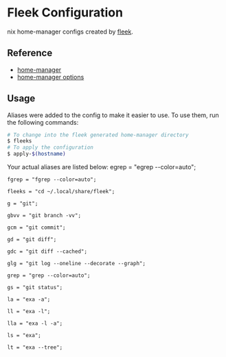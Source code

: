 # Fleek Configuration

nix home-manager configs created by [fleek](https://github.com/ublue-os/fleek).

## Reference

- [home-manager](https://nix-community.github.io/home-manager/)
- [home-manager options](https://nix-community.github.io/home-manager/options.html)

## Usage

Aliases were added to the config to make it easier to use. To use them, run the following commands:

```bash
# To change into the fleek generated home-manager directory
$ fleeks
# To apply the configuration
$ apply-$(hostname)
```

Your actual aliases are listed below:
    egrep = "egrep --color=auto";

    fgrep = "fgrep --color=auto";

    fleeks = "cd ~/.local/share/fleek";

    g = "git";

    gbvv = "git branch -vv";

    gcm = "git commit";

    gd = "git diff";

    gdc = "git diff --cached";

    glg = "git log --oneline --decorate --graph";

    grep = "grep --color=auto";

    gs = "git status";

    la = "exa -a";

    ll = "exa -l";

    lla = "exa -l -a";

    ls = "exa";

    lt = "exa --tree";

